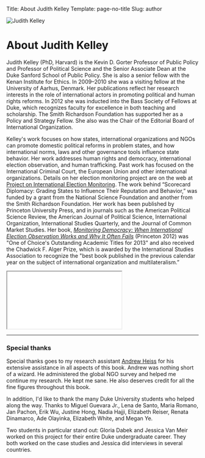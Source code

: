 Title: About Judith Kelley
Template: page-no-title
Slug: author


<div class="row">

<div class="col-xs-6 col-xs-offset-3 col-sm-3 col-sm-offset-0 fake-space-above">

![Judith Kelley](/files/images/judith_kelley_300.jpg)

</div>

<div class="col-xs-12 col-sm-9">

# About Judith Kelley

Judith Kelley (PhD, Harvard) is the Kevin D. Gorter Professor of Public Policy and Professor of Political Science and the Senior Associate Dean at the Duke Sanford School of Public Policy. She is also a senior fellow with the Kenan Institute for Ethics. In 2009–2010 she was a visiting fellow at the University of Aarhus, Denmark. Her publications reflect her research interests in the role of international actors in promoting political and human rights reforms. In 2012 she was inducted into the Bass Society of Fellows at Duke, which recognizes faculty for excellence in both teaching and scholarship. The Smith Richardson Foundation has supported her as a Policy and Strategy Fellow. She also was the Chair of the Editorial Board of International Organization.

Kelley's work focuses on how states, international organizations and NGOs can promote domestic political reforms in problem states, and how international norms, laws and other governance tools influence state behavior. Her work addresses human rights and democracy, international election observation, and human trafficking. Past work has focused on the International Criminal Court, the European Union and other international organizations. Details on her election monitoring project are on the web at [Project on International Election Monitoring](https://sites.duke.edu/kelley/). The work behind “Scorecard Diplomacy: Grading States to Influence Their Reputation and Behavior,” was funded by a grant from the National Science Foundation and another from the Smith Richardson Foundation. Her work has been published by Princeton University Press, and in journals such as the American Political Science Review, the American Journal of Political Science, International Organization, International Studies Quarterly, and the Journal of Common Market Studies. Her book, [*Monitoring Democracy: When International Election Observation Works and Why It Often Fails*](http://press.princeton.edu/titles/9748.html) (Princeton 2012) was "One of Choice's Outstanding Academic Titles for 2013" and also received the Chadwick F. Alger Prize, which is awarded by the International Studies Association to recognize the "best book published in the previous calendar year on the subject of international organization and multilateralism.” 

<div class="embed-responsive embed-responsive-16by9">
<iframe class="embed-responsive-item" src="//www.youtube.com/embed/V5tIWNa0uCE"></iframe>
</div>

---

### Special thanks

Special thanks goes to my research assistant [Andrew Heiss](https://www.andrewheiss.com) for his extensive assistance in all aspects of this book. Andrew was nothing short of a wizard. He administered the global NGO survey and helped me continue my research. He kept me sane. He also deserves credit for all the fine figures throughout this book.

In addition, I'd like to thank the many Duke University students who helped along the way. Thanks to Miguel Guevara Jr., Lena de Santo, Maria Romano, Jan Pachon, Erik Wu, Justine Hong, Nadia Hajji, Elizabeth Reiser, Renata Dinamarco, Ade Olayinka, Elizabeth White, and Megan Ye. 

Two students in particular stand out: Gloria Dabek and Jessica Van Meir worked on this project for their entire Duke undergraduate career. They both worked on the case studies and Jessica did interviews in several countries.

</div>

</div>
